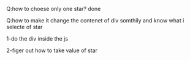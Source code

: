 Q:how to choese only one star? done

Q:how to make it change the contenet of div somthily and know what i selecte of star

1-do the div inside the js

2-figer out how to take value of star
